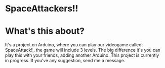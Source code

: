 # SpaceAttackers!!

# What's this about?

It's a project on Arduino, where you can play our videogame called: SpaceAttack!!, the game will include 3 levels. The big difference it's you can play this with your friends, adding another Arduino. This project is currently in progress. If you've any suggestion, send me a message.


